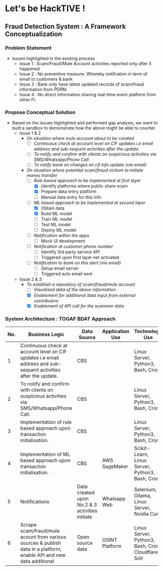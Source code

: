 # Let's be HackTIVE !
## Fraud Detection System : A Framework Conceptualization
### Problem Statement
- Issues highlighted in the existing process
    - Issue 1 : Scam/Fraud/Mule Account activities reported only after it happened
    - Issue 2 : No preventive measure. Whereby notifcation in term of email to customers & bank
    - Issue 3 : Bank only have latest updated records of scam/fraud information from PDRM. 
    - Issue 4 : No direct information sharing real-time event platform from other FI. 

### Propose Conceptual Solution
- Based on the issues highlighted and performed gap analysis, we want to built a sandbox to demonstrate how the above might be able to counter.
    - Issue 1 & 2
        - *On situation where mule account about to be created*
            - [ ] *Continuous check at account level on CIF updates i.e email address and sub-sequent activities after the update.*
            - [ ] *To notify and confirm with clients on suspicious activities via SMS/Whatsapp/Phone Call*
            - [ ] *To notify bank on changes on cif info update (via email)*
        - *On situation where potential scam/fraud victiom to initiate money transfer*
            - [ ] *Rule based approach to be implemented at first layer*
                - [x] Identify platforms where public share scam
                - [x] Prepare data entry platform
                - [ ] Manual data entry for this info 
            - [ ] *ML based approach to be implemented at second layer*
                - [x] Obtain data
                - [x] Build ML model
                - [ ] Train ML model
                - [ ] Test ML model
                - [ ] Deploy ML model     
            - [ ] *Notification within the apps*
                - [ ] Mock UI development
            - [ ] *Notification at customer phone number*
                - [ ] Identify 3rd party service API
                - [ ] Triggered upon first layer net activated
            - [ ] *Notification to bank on this alert (via email)*
                - [ ] Setup email server
                - [ ] Triggered auto email sent    

    - Issue 2 & 3
        - *To establish a repository of scam/fraud/mule account*
            - [ ] *Visualized data of the above information*
            - [x] *Enablement for additional data input from external contributors*
            - [x] *Enablement of API call for the scammer data*

### System Architecture : TOGAF BDAT Approach

| No. |Business Logic| Data Source | Application Use | Technology Use  |
--|------------|-------------|-----------------|-----------------|
|1|Continuous check at account level on CIF updates i.e email address and sub-sequent activities after the update.| CBS | | Linux Server, Python3, Bash, Cron |
|2|To notify and confirm with clients on suspicious activities via SMS/Whatsapp/Phone Call.|CBS| | Linux Server, Python3, Bash, Cron |
|3|Implementation of rule based approach upon transaction initialisation. | CBS| | Linux Server, Python3, Bash, Cron|
|4|Implementation of ML based approach upon transaction initialisation. | CBS| AWS SageMaker  | Scikit-Learn, Linux Server, Python3, Bash, Cron |
|5|Notifications | Data created upon No.2 & 3 activities initiate | Whatsapp Web| Selenium, Ollama, Linux Server, Nvidia Cuda |
|6|Scrape scam/fraud/mule acount from various sources & publish data in a platform, enable API and new data additional | Open source data| OSINT Platform | Linux Server, Python3, Bash, Cron, Cloudflare, Solr|
